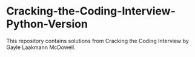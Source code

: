 # Cracking-the-Coding-Interview-Python-Version
This repository contains solutions from Cracking the Coding Interview by Gayle Laakmann McDowell. 
